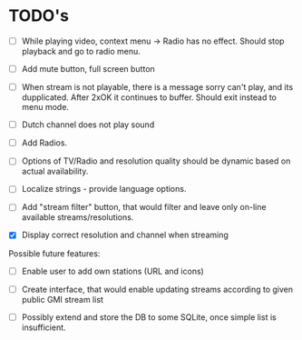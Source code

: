 # TODO's

- [ ] While playing video, context menu -> Radio has no effect. Should stop playback and go to radio menu.

- [ ] Add mute button, full screen button

- [ ] When stream is not playable, there is a message sorry can't play, and its dupplicated. After 2xOK it continues to buffer. Should exit instead to menu mode.

- [ ] Dutch channel does not play sound

- [ ] Add Radios.

- [ ] Options of TV/Radio and resolution quality should be dynamic based on actual availability.

- [ ] Localize strings - provide language options.

- [ ] Add "stream filter" button, that would filter and leave only on-line available streams/resolutions.

- [x] Display correct resolution and channel when streaming

Possible future features:

- [ ] Enable user to add own stations (URL and icons)

- [ ] Create interface, that would enable updating streams according to given public GMI stream list

- [ ] Possibly extend and store the DB to some SQLite, once simple list is insufficient.
